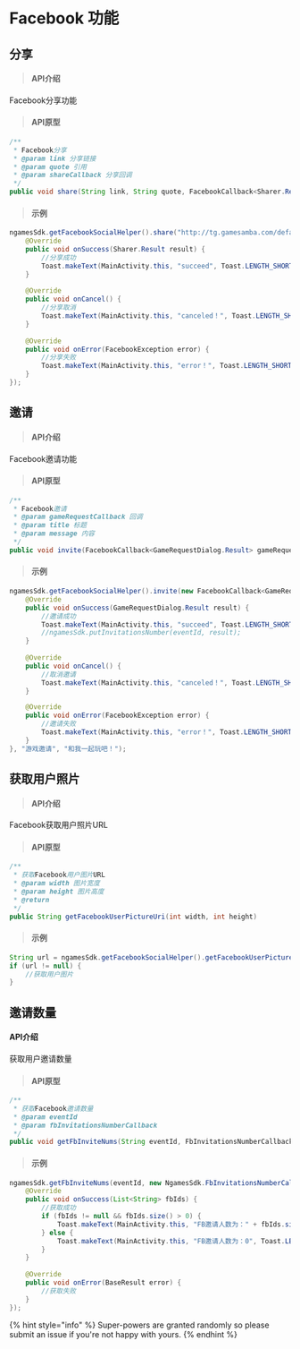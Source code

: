 # Facebook 功能

## 分享

> ####  API介绍

Facebook分享功能

> #### API原型

```java
/**
 * Facebook分享
 * @param link 分享链接
 * @param quote 引用
 * @param shareCallback 分享回调
 */
public void share(String link, String quote, FacebookCallback<Sharer.Result> shareCallback)
```

> #### 示例

```java
ngamesSdk.getFacebookSocialHelper().share("http://tg.gamesamba.com/default/share", "", new FacebookCallback<Sharer.Result>() {
    @Override
    public void onSuccess(Sharer.Result result) {
        //分享成功
        Toast.makeText(MainActivity.this, "succeed", Toast.LENGTH_SHORT).show();
    }
    
    @Override
    public void onCancel() {
        //分享取消
        Toast.makeText(MainActivity.this, "canceled！", Toast.LENGTH_SHORT).show();
    }
    
    @Override
    public void onError(FacebookException error) {
        //分享失败
        Toast.makeText(MainActivity.this, "error！", Toast.LENGTH_SHORT).show();
    }
});
```

## 邀请

> #### API介绍

 Facebook邀请功能

> #### API原型

```java
/**
 * Facebook邀请
 * @param gameRequestCallback 回调
 * @param title 标题
 * @param message 内容
 */
public void invite(FacebookCallback<GameRequestDialog.Result> gameRequestCallback, String title, String message) 
```

> #### 示例

```java
ngamesSdk.getFacebookSocialHelper().invite(new FacebookCallback<GameRequestDialog.Result>() {
    @Override
    public void onSuccess(GameRequestDialog.Result result) {
        //邀请成功
        Toast.makeText(MainActivity.this, "succeed", Toast.LENGTH_SHORT).show();
        //ngamesSdk.putInvitationsNumber(eventId, result);
    }
    
    @Override
    public void onCancel() {
        //取消邀请
        Toast.makeText(MainActivity.this, "canceled！", Toast.LENGTH_SHORT).show();
    }

    @Override
    public void onError(FacebookException error) {
        //邀请失败
        Toast.makeText(MainActivity.this, "error！", Toast.LENGTH_SHORT).show();
    }
}, "游戏邀请", "和我一起玩吧！");
```

## 获取用户照片

> ####  API介绍

Facebook获取用户照片URL

> #### API原型

```java
/**
 * 获取Facebook用户图片URL
 * @param width 图片宽度
 * @param height 图片高度
 * @return
 */
public String getFacebookUserPictureUri(int width, int height)
```

> #### 示例

```java
String url = ngamesSdk.getFacebookSocialHelper().getFacebookUserPictureUri(width, height);
if (url != null) {
    //获取用户图片
}
```

## 邀请数量

####  API介绍

获取用户邀请数量

> #### API原型

```java
/**
 * 获取Facebook邀请数量
 * @param eventId
 * @param fbInvitationsNumberCallback
 */
public void getFbInviteNums(String eventId, FbInvitationsNumberCallback fbInvitationsNumberCallback)
```

> #### 示例

```java
ngamesSdk.getFbInviteNums(eventId, new NgamesSdk.FbInvitationsNumberCallback() {
    @Override
    public void onSuccess(List<String> fbIds) {
        //获取成功
        if (fbIds != null && fbIds.size() > 0) {
            Toast.makeText(MainActivity.this, "FB邀请人数为：" + fbIds.size(), Toast.LENGTH_SHORT).show();
        } else {
            Toast.makeText(MainActivity.this, "FB邀请人数为：0", Toast.LENGTH_SHORT).show();
        }
    }
    
    @Override
    public void onError(BaseResult error) {
        //获取失败
    }
});
```

{% hint style="info" %}
 Super-powers are granted randomly so please submit an issue if you're not happy with yours.
{% endhint %}




